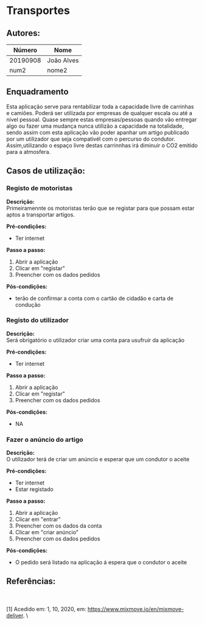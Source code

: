 # Transportes



## Autores:

| Número | Nome |
|--------|------|
|  20190908 | João Alves |
|  num2  | nome2 |

## Enquadramento
Esta aplicação serve para rentabilizar toda a capacidade livre de carrinhas e camiões. Poderá ser utilizada por empresas de qualquer escala ou até a nivel pessoal.
Quase sempre estas empresas/pessoas quando vão entregar algo ou fazer uma mudança nunca utilizão a capacidade na totalidade, sendo assim com esta aplicação vão poder apanhar um artigo publicado por um utilizador que seja compativél com o percurso do condutor.
Assim,utilizando o espaço livre destas carrinnhas irá diminuir o CO2 emitido para a atmosfera.

## Casos de utilização:

### Registo de motoristas
**Descrição:** \
Primeiramennte os motoristas terão que se registar para que possam estar aptos a transportar artigos.

**Pré-condições:**
- Ter internet 

**Passo a passo:**
1. Abrir a aplicação
2. Clicar em "registar"
3. Preencher com os dados pedidos

**Pós-condições:**
- terão de confirmar a conta com o cartão de cidadão e carta de condução 

### Registo  do utilizador
**Descrição:** \
Será obrigatório o utilizador criar uma conta para usufruir da aplicação

**Pré-condições:**
- Ter internet 

**Passo a passo:**
1. Abrir a aplicação
2. Clicar em "registar"
3. Preencher com os dados pedidos

**Pós-condições:**
- NA

### Fazer o anúncio do artigo
**Descrição:** \
O utilizador terá de criar um anúncio e esperar que um condutor o aceite 

**Pré-condições:**
- Ter internet
- Estar registado

**Passo a passo:**
1. Abrir a aplicação 
2. Clicar em "entrar" 
3. Preencher com os dados da conta 
4. Clicar em "criar anúncio" 
5. Preencher com os dados pedidos 

**Pós-condições:**
- O pedido será listado na aplicação á espera que o condutor o aceite

## Referências:
\
\
[1] Acedido em: 1, 10, 2020, em: https://www.mixmove.io/en/mixmove-deliver. \

